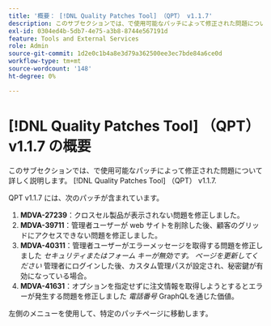 ```yaml
---
title: '概要： [!DNL Quality Patches Tool] （QPT） v1.1.7'
description: このサブセクションでは、で使用可能なパッチによって修正された問題について詳しく説明します。 [!DNL Quality Patches Tool] （QPT） v1.1.7.
exl-id: 0304ed4b-5db7-4e75-a3b8-8744e567191d
feature: Tools and External Services
role: Admin
source-git-commit: 1d2e0c1b4a8e3d79a362500ee3ec7bde84a6ce0d
workflow-type: tm+mt
source-wordcount: '148'
ht-degree: 0%

---
```


# [!DNL Quality Patches Tool] （QPT） v1.1.7 の概要

このサブセクションでは、で使用可能なパッチによって修正された問題について詳しく説明します。 [!DNL Quality Patches Tool] （QPT） v1.1.7.

QPT v1.1.7 には、次のパッチが含まれています。

1. **MDVA-27239**：クロスセル製品が表示されない問題を修正しました。
1. **MDVA-39711**：管理者ユーザーが web サイトを削除した後、顧客のグリッドにアクセスできない問題を修正しました。
1. **MDVA-40311**：管理者ユーザーがエラーメッセージを取得する問題を修正しました *セキュリティまたはフォーム キーが無効です。 ページを更新してください* 管理者にログインした後、カスタム管理パスが設定され、秘密鍵が有効になっている場合。
1. **MDVA-41631**：オプションを指定せずに注文情報を取得しようとするとエラーが発生する問題を修正しました *電話番号* GraphQLを通じた価値。


左側のメニューを使用して、特定のパッチページに移動します。
